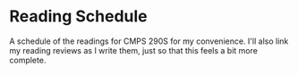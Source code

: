 # Reading Schedule

A schedule of the readings for CMPS 290S for my convenience. I'll also link my reading reviews as I write them, just so that this feels a bit more complete.
